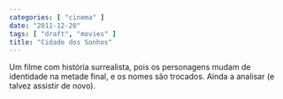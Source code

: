 ```yaml
---
categories: [ "cinema" ]
date: "2011-12-20"
tags: [ "draft", "movies" ]
title: "Cidade dos Sonhos"
---
```

Um filme com história surrealista, pois os personagens mudam de
identidade na metade final, e os nomes são trocados. Ainda a analisar
(e talvez assistir de novo).

